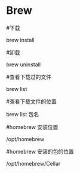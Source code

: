 # Brew

#下载

brew install 



#卸载

brew uninstall



#查看下载过的文件

brew list



#查看下载文件的位置

brew list 包名



#homebrew 安装位置

/opt/homebrew



#homebrew 安装的包的位置

/opt/homebrew/Cellar

